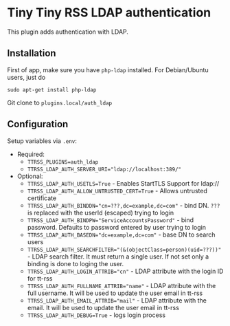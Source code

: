 # Tiny Tiny RSS LDAP authentication

This plugin adds authentication with LDAP.


## Installation

First of app, make sure you have `php-ldap` installed.
For Debian/Ubuntu users, just do

`sudo apt-get install php-ldap`

Git clone to `plugins.local/auth_ldap`


## Configuration

Setup variables via `.env`:

* Required:
  - `TTRSS_PLUGINS=auth_ldap`
  - `TTRSS_LDAP_AUTH_SERVER_URI="ldap://localhost:389/"`
* Optional:
  - `TTRSS_LDAP_AUTH_USETLS=True` - Enables StartTLS Support for ldap://
  - `TTRSS_LDAP_AUTH_ALLOW_UNTRUSTED_CERT=True` - Allows untrusted certificate
  - `TTRSS_LDAP_AUTH_BINDDN="cn=???,dc=example,dc=com"` - bind DN. `???` is replaced with the userId (escaped) trying to login
  - `TTRSS_LDAP_AUTH_BINDPW="ServiceAccountsPassword"` - bind password. Defaults to password entered by user trying to login
  - `TTRSS_LDAP_AUTH_BASEDN="dc=example,dc=com"` - base DN to search users
  - `TTRSS_LDAP_AUTH_SEARCHFILTER="(&(objectClass=person)(uid=???))"` - LDAP search filter. It must return a single user. If not set only a binding is done to loging the user.
  - `TTRSS_LDAP_AUTH_LOGIN_ATTRIB="cn"` - LDAP attribute with the login ID for tt-rss
  - `TTRSS_LDAP_AUTH_FULLNAME_ATTRIB="name"` - LDAP attribute with the full username. It will be used to update the user email in tt-rss
  - `TTRSS_LDAP_AUTH_EMAIL_ATTRIB="mail"` - LDAP attribute with the email. It will be used to update the user email in tt-rss
  - `TTRSS_LDAP_AUTH_DEBUG=True` - logs login process

